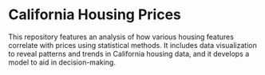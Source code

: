 # California Housing Prices
 This repository features an analysis of how various housing features correlate with prices using statistical methods. It includes data visualization to reveal patterns and trends in California housing data, and it develops a model to aid in decision-making.
